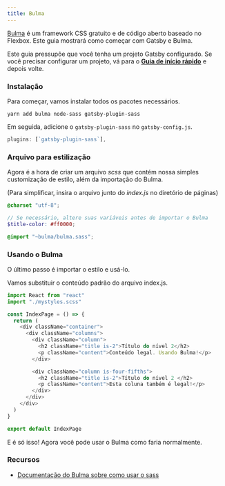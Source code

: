 ```yaml
---
title: Bulma
---
```


[Bulma](https://bulma.io) é um framework CSS gratuito e de código aberto baseado no Flexbox. Este guia mostrará como começar com Gatsby e Bulma.

Este guia pressupõe que você tenha um projeto Gatsby configurado. Se você precisar configurar um projeto, vá para o [**Guia de início rápido**](/docs/quick-start) e depois volte.

### Instalação

Para começar, vamos instalar todos os pacotes necessários.

`yarn add bulma node-sass gatsby-plugin-sass`

Em seguida, adicione o  `gatsby-plugin-sass` no `gatsby-config.js`.

```javascript:title=gatsby-config.js
plugins: [`gatsby-plugin-sass`],
```

### Arquivo para estilização

Agora é a hora de criar um arquivo _scss_ que contém nossa simples customização de estilo, além da importação do Bulma.

(Para simplificar, insira o arquivo junto do _index.js_ no diretório de páginas)

```scss:title=mystyles.scss
@charset "utf-8";

// Se necessário, altere suas variáveis ​​antes de importar o Bulma
$title-color: #ff0000;

@import "~bulma/bulma.sass";
```

### Usando o Bulma

O último passo é importar o estilo e usá-lo.

Vamos substituir o conteúdo padrão do arquivo index.js.

```jsx:title=index.js
import React from "react"
import "./mystyles.scss"

const IndexPage = () => {
  return (
    <div className="container">
      <div className="columns">
        <div className="column">
          <h2 className="title is-2">Título do nível 2</h2>
          <p className="content">Conteúdo legal. Usando Bulma!</p>
        </div>

        <div className="column is-four-fifths">
          <h2 className="title is-2">Título do nível 2 </h2>
          <p className="content">Esta coluna também é legal!</p>
        </div>
      </div>
    </div>
  )
}

export default IndexPage
```
E é só isso! Agora você pode usar o Bulma como faria normalmente.

### Recursos

- [Documentação do Bulma sobre como usar o sass](https://bulma.io/documentation/customize/with-node-sass/)
